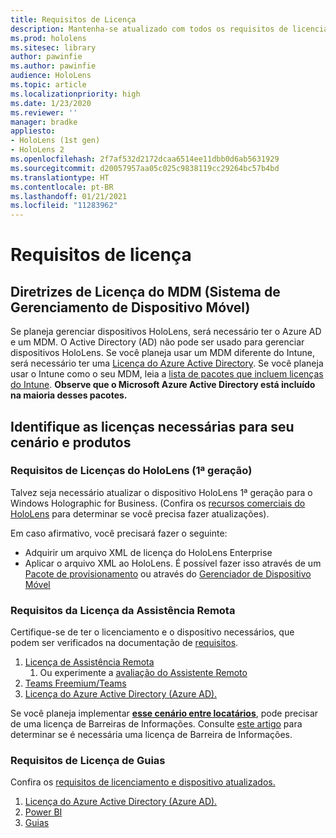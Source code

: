 ```yaml
---
title: Requisitos de Licença
description: Mantenha-se atualizado com todos os requisitos de licenciamento e diretrizes de que você precisa para gerenciamento de dispositivos móveis, HoloLens e Remote Assist.
ms.prod: hololens
ms.sitesec: library
author: pawinfie
ms.author: pawinfie
audience: HoloLens
ms.topic: article
ms.localizationpriority: high
ms.date: 1/23/2020
ms.reviewer: ''
manager: bradke
appliesto:
- HoloLens (1st gen)
- HoloLens 2
ms.openlocfilehash: 2f7af532d2172dcaa6514ee11dbb0d6ab5631929
ms.sourcegitcommit: d20057957aa05c025c9838119cc29264bc57b4bd
ms.translationtype: HT
ms.contentlocale: pt-BR
ms.lasthandoff: 01/21/2021
ms.locfileid: "11283962"
---
```

# Requisitos de licença

## Diretrizes de Licença do MDM (Sistema de Gerenciamento de Dispositivo Móvel)

Se planeja gerenciar dispositivos HoloLens, será necessário ter o Azure AD e um MDM. O Active Directory (AD) não pode ser usado para gerenciar dispositivos HoloLens.
Se você planeja usar um MDM diferente do Intune, será necessário ter uma [Licença do Azure Active Directory](https://docs.microsoft.com/azure/active-directory/fundamentals/active-directory-whatis).
Se você planeja usar o Intune como o seu MDM, leia a [lista de pacotes que incluem licenças do Intune](https://docs.microsoft.com/intune/fundamentals/licenses). **Observe que o Microsoft Azure Active Directory está incluído na maioria desses pacotes.**

## Identifique as licenças necessárias para seu cenário e produtos

### Requisitos de Licenças do HoloLens (1ª geração)

Talvez seja necessário atualizar o dispositivo HoloLens 1ª geração para o Windows Holographic for Business. (Confira os [recursos comerciais do HoloLens](holoLens-commercial-features.md#feature-comparison-between-editions) para determinar se você precisa fazer atualizações).

 Em caso afirmativo, você precisará fazer o seguinte:

- Adquirir um arquivo XML de licença do HoloLens Enterprise
- Aplicar o arquivo XML ao HoloLens. É possível fazer isso através de um [Pacote de provisionamento](hololens-provisioning.md) ou através do [Gerenciador de Dispositivo Móvel](https://docs.microsoft.com/intune/configuration/holographic-upgrade)

### Requisitos da Licença da Assistência Remota

Certifique-se de ter o licenciamento e o dispositivo necessários, que podem ser verificados na documentação de [requisitos](https://docs.microsoft.com/dynamics365/mixed-reality/remote-assist/requirements).

1. [Licença de Assistência Remota](https://docs.microsoft.com/dynamics365/mixed-reality/remote-assist/buy-and-deploy-remote-assist)
    1. Ou experimente a [avaliação do Assistente Remoto](https://docs.microsoft.com/dynamics365/mixed-reality/remote-assist/try-remote-assist)
1. [Teams Freemium/Teams](https://products.office.com/microsoft-teams/free)
1. [Licença do Azure Active Directory (Azure AD).](https://docs.microsoft.com/azure/active-directory/fundamentals/active-directory-whatis)

Se você planeja implementar **[esse cenário entre locatários](https://docs.microsoft.com/dynamics365/mixed-reality/remote-assist/cross-tenant-overview#scenario-2-leasing-services-to-other-tenants)**, pode precisar de uma licença de Barreiras de Informações. Consulte [este artigo](https://docs.microsoft.com/dynamics365/mixed-reality/remote-assist/cross-tenant-licensing-implementation#step-1-determine-if-information-barriers-are-necessary) para determinar se é necessária uma licença de Barreira de Informações.

### Requisitos de Licença de Guias

Confira os [requisitos de licenciamento e dispositivo atualizados.](https://docs.microsoft.com/dynamics365/mixed-reality/guides/requirements)

1. [Licença do Azure Active Directory (Azure AD).](https://docs.microsoft.com/azure/active-directory/fundamentals/active-directory-whatis)
1. [Power BI](https://powerbi.microsoft.com/desktop/)
1. [Guias](https://docs.microsoft.com/dynamics365/mixed-reality/guides/setup)
